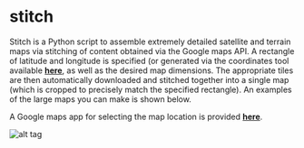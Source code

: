 # stitch

Stitch is a Python script to assemble extremely detailed satellite and terrain maps via stitching of content obtained via the Google maps API. A rectangle of latitude and longitude is specified (or generated via the coordinates tool available [**here**](http://rawgit.com/portsmouth/stitch/master/stitch.html), as well as the desired map dimensions. The appropriate tiles are then automatically downloaded and stitched together into a single map (which is cropped
to precisely match the specified rectangle).  An examples of the large maps you can make is shown below.

A Google maps app for selecting the map location is provided [**here**](http://rawgit.com/portsmouth/stitch/master/stitch.html).

![alt tag](https://raw.githubusercontent.com/portsmouth/stitch/master/images/wellington.jpg)
